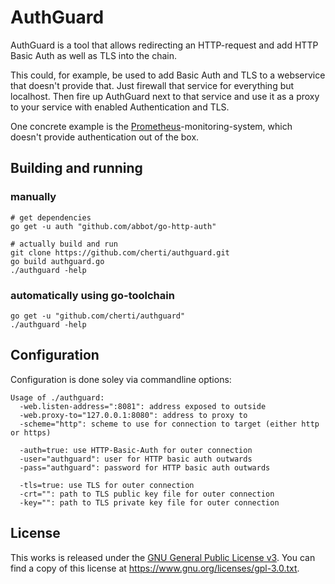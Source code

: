 # AuthGuard

AuthGuard is a tool that allows redirecting an HTTP-request and add HTTP Basic Auth as well as TLS into the chain.

This could, for example, be used to add Basic Auth and TLS to a webservice that doesn't provide that.
Just firewall that service for everything but localhost.
Then fire up AuthGuard next to that service and use it as a proxy to your service with enabled Authentication and TLS.

One concrete example is the [Prometheus](www.prometheus.io)-monitoring-system, which doesn't provide authentication out of the box.


## Building and running

### manually

    # get dependencies
    go get -u auth "github.com/abbot/go-http-auth"
    
    # actually build and run
    git clone https://github.com/cherti/authguard.git
    go build authguard.go
    ./authguard -help


### automatically using go-toolchain

    go get -u "github.com/cherti/authguard"
    ./authguard -help


## Configuration

Configuration is done soley via commandline options:

    Usage of ./authguard:
      -web.listen-address=":8081": address exposed to outside
      -web.proxy-to="127.0.0.1:8080": address to proxy to
      -scheme="http": scheme to use for connection to target (either http or https)
    
      -auth=true: use HTTP-Basic-Auth for outer connection
      -user="authguard": user for HTTP basic auth outwards
      -pass="authguard": password for HTTP basic auth outwards
    
      -tls=true: use TLS for outer connection
      -crt="": path to TLS public key file for outer connection
      -key="": path to TLS private key file for outer connection


## License

This works is released under the [GNU General Public License v3](https://www.gnu.org/licenses/gpl-3.0.txt). You can find a copy of this license at https://www.gnu.org/licenses/gpl-3.0.txt.
